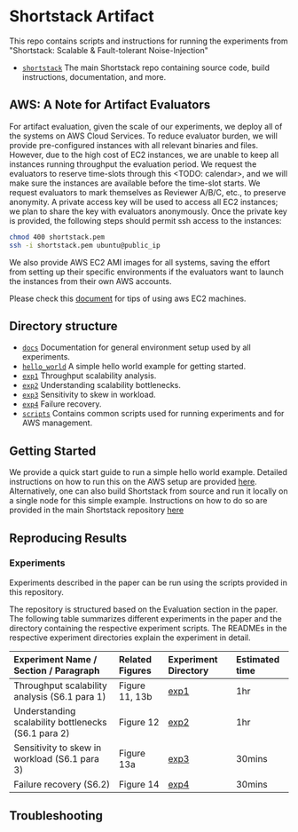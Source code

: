 # Shortstack Artifact

This repo contains scripts and instructions for running the experiments from "Shortstack: Scalable & Fault-tolerant Noise-Injection"

* [`shortstack`](https://github.com/pancake-security/shortstack.git) The main Shortstack repo containing source code, build instructions, documentation, and more.

## AWS: A Note for Artifact Evaluators

For artifact evaluation, given the scale of our experiments, we deploy all of the systems on AWS Cloud Services. To reduce evaluator burden, we will provide pre-configured instances with all relevant binaries and files. However, due to the high cost of EC2 instances, we are unable to keep all instances running throughput the evaluation period. We request the evaluators to reserve time-slots through this <TODO: calendar>, and we will make sure the instances are available before the time-slot starts. We request evaluators to mark themselves as Reviewer A/B/C, etc., to preserve anonymity. A private access key will be used to access all EC2 instances; we plan to share the key with evaluators anonymously. Once the private key is provided, the following steps should permit ssh access to the instances:

```bash
chmod 400 shortstack.pem
ssh -i shortstack.pem ubuntu@public_ip
```

We also provide AWS EC2 AMI images for all systems, saving the effort from setting up their specific environments if the evaluators want to launch the instances from their own AWS accounts. 

Please check this [document](docs/aws_tips.md) for tips of using aws EC2 machines.


## Directory structure 
* [`docs`](docs) Documentation for general environment setup used by all experiments.
* [`hello_world`](hello_worlds) A simple hello world example for getting started. 
* [`exp1`](exp1) Throughput scalability analysis.
* [`exp2`](exp2) Understanding scalability bottlenecks.
* [`exp3`](exp3) Sensitivity to skew in workload.
* [`exp4`](exp4) Failure recovery.
* [`scripts`](scripts) Contains common scripts used for running experiments and for AWS management.


## Getting Started

We provide a quick start guide to run a simple hello world example. Detailed instructions on how to run this on the AWS setup are provided [here](hello_world). Alternatively, one can also build Shortstack from source and run it locally on a single node for this simple example. Instructions on how to do so are provided in the main Shortstack repository [here](https://github.com/pancake-security/shortstack.git)

## Reproducing Results

### Experiments

Experiments described in the paper can be run using the scripts provided in this repository.

The repository is structured based on the Evaluation section in the paper. The following table summarizes different experiments in the paper and the directory containing the respective experiment scripts. The READMEs in the respective experiment directories explain the experiment in detail.

| Experiment Name / Section / Paragraph | Related Figures |	Experiment Directory | Estimated time |
| :-------------- | :--------------- | :----------------- | :------------------ |
| Throughput scalability analysis (S6.1 para 1)   |     	Figure 11, 13b  |      	[exp1](exp1)   | 1hr |      
|  Understanding scalability bottlenecks (S6.1 para 2) |  	Figure 12   |     [exp2](exp2)  |   1hr    |
|   Sensitivity to skew in workload (S6.1 para 3)       | 	Figure 13a   |     [exp3](exp3)   |  30mins     | 
| Failure recovery (S6.2) |	Figure 14 |       	[exp4](exp4)   |  30mins   | 


## Troubleshooting

<TODO>








